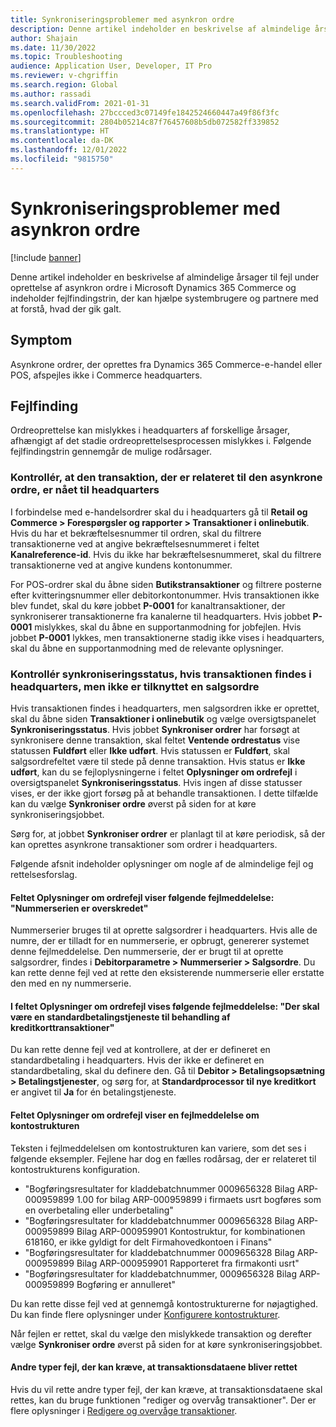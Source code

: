 ```yaml
---
title: Synkroniseringsproblemer med asynkron ordre
description: Denne artikel indeholder en beskrivelse af almindelige årsager til fejl under oprettelse af asynkron ordre i Microsoft Dynamics 365 Commerce og indeholder fejlfindingstrin, der kan hjælpe systembrugere og partnere med at forstå, hvad der gik galt.
author: Shajain
ms.date: 11/30/2022
ms.topic: Troubleshooting
audience: Application User, Developer, IT Pro
ms.reviewer: v-chgriffin
ms.search.region: Global
ms.author: rassadi
ms.search.validFrom: 2021-01-31
ms.openlocfilehash: 27bccced3c07149fe1842524660447a49f86f3fc
ms.sourcegitcommit: 2804b05214c87f76457608b5db072582ff339852
ms.translationtype: HT
ms.contentlocale: da-DK
ms.lasthandoff: 12/01/2022
ms.locfileid: "9815750"
---
```

# <a name="asynchronous-order-synchronization-issues"></a>Synkroniseringsproblemer med asynkron ordre

[!include [banner](../../includes/banner.md)]

Denne artikel indeholder en beskrivelse af almindelige årsager til fejl under oprettelse af asynkron ordre i Microsoft Dynamics 365 Commerce og indeholder fejlfindingstrin, der kan hjælpe systembrugere og partnere med at forstå, hvad der gik galt.

## <a name="symptom"></a>Symptom

Asynkrone ordrer, der oprettes fra Dynamics 365 Commerce-e-handel eller POS, afspejles ikke i Commerce headquarters.

## <a name="troubleshooting"></a>Fejlfinding

Ordreoprettelse kan mislykkes i headquarters af forskellige årsager, afhængigt af det stadie ordreoprettelsesprocessen mislykkes i. Følgende fejlfindingstrin gennemgår de mulige rodårsager.

### <a name="validate-that-the-transaction-related-to-the-asynchronous-order-has-reached-headquarters"></a>Kontrollér, at den transaktion, der er relateret til den asynkrone ordre, er nået til headquarters

I forbindelse med e-handelsordrer skal du i headquarters gå til **Retail og Commerce \> Forespørgsler og rapporter \> Transaktioner i onlinebutik**. Hvis du har et bekræftelsesnummer til ordren, skal du filtrere transaktionerne ved at angive bekræftelsesnummeret i feltet **Kanalreference-id**. Hvis du ikke har bekræftelsesnummeret, skal du filtrere transaktionerne ved at angive kundens kontonummer.

For POS-ordrer skal du åbne siden **Butikstransaktioner** og filtrere posterne efter kvitteringsnummer eller debitorkontonummer. Hvis transaktionen ikke blev fundet, skal du køre jobbet **P-0001** for kanaltransaktioner, der synkroniserer transaktionerne fra kanalerne til headquarters. Hvis jobbet **P-0001** mislykkes, skal du åbne en supportanmodning for jobfejlen. Hvis jobbet **P-0001** lykkes, men transaktionerne stadig ikke vises i headquarters, skal du åbne en supportanmodning med de relevante oplysninger.
 
### <a name="check-the-synchronization-status-if-the-transaction-is-present-in-headquarters-but-isnt-linked-with-a-sales-order"></a>Kontrollér synkroniseringsstatus, hvis transaktionen findes i headquarters, men ikke er tilknyttet en salgsordre

Hvis transaktionen findes i headquarters, men salgsordren ikke er oprettet, skal du åbne siden **Transaktioner i onlinebutik** og vælge oversigtspanelet **Synkroniseringsstatus**. Hvis jobbet **Synkroniser ordrer** har forsøgt at synkronisere denne transaktion, skal feltet **Ventende ordrestatus** vise statussen **Fuldført** eller **Ikke udført**. Hvis statussen er **Fuldført**, skal salgsordrefeltet være til stede på denne transaktion. Hvis status er **Ikke udført**, kan du se fejloplysningerne i feltet **Oplysninger om ordrefejl** i oversigtspanelet **Synkroniseringsstatus**. Hvis ingen af disse statusser vises, er der ikke gjort forsøg på at behandle transaktionen. I dette tilfælde kan du vælge **Synkroniser ordre** øverst på siden for at køre synkroniseringsjobbet.

Sørg for, at jobbet **Synkroniser ordrer** er planlagt til at køre periodisk, så der kan oprettes asynkrone transaktioner som ordrer i headquarters.

Følgende afsnit indeholder oplysninger om nogle af de almindelige fejl og rettelsesforslag.

#### <a name="the-order-error-details-field-shows-the-following-error-message-number-sequence-has-been-exceeded"></a>Feltet Oplysninger om ordrefejl viser følgende fejlmeddelelse: "Nummerserien er overskredet"

Nummerserier bruges til at oprette salgsordrer i headquarters. Hvis alle de numre, der er tilladt for en nummerserie, er opbrugt, genererer systemet denne fejlmeddelelse. Den nummerserie, der er brugt til at oprette salgsordrer, findes i **Debitorparametre \> Nummerserier \> Salgsordre**. Du kan rette denne fejl ved at rette den eksisterende nummerserie eller erstatte den med en ny nummerserie.

#### <a name="the-order-error-details-field-shows-the-following-error-message-there-must-be-a-default-payment-service-to-process-credit-card-transactions"></a>I feltet Oplysninger om ordrefejl vises følgende fejlmeddelelse: "Der skal være en standardbetalingstjeneste til behandling af kreditkorttransaktioner"

Du kan rette denne fejl ved at kontrollere, at der er defineret en standardbetaling i headquarters. Hvis der ikke er defineret en standardbetaling, skal du definere den. Gå til **Debitor \> Betalingsopsætning \> Betalingstjenester**, og sørg for, at **Standardprocessor til nye kreditkort** er angivet til **Ja** for én betalingstjeneste.
    
#### <a name="the-order-error-details-field-shows-an-account-structure-error-message"></a>Feltet Oplysninger om ordrefejl viser en fejlmeddelelse om kontostrukturen

Teksten i fejlmeddelelsen om kontostrukturen kan variere, som det ses i følgende eksempler. Fejlene har dog en fælles rodårsag, der er relateret til kontostrukturens konfiguration.

- "Bogføringsresultater for kladdebatchnummer 0009656328 Bilag ARP-000959899 1.00 for bilag ARP-000959899 i firmaets usrt bogføres som en overbetaling eller underbetaling"
- "Bogføringsresultater for kladdebatchnummer 0009656328 Bilag ARP-000959899 Bilag ARP-000959901 Kontostruktur, for kombinationen 618160, er ikke gyldigt for delt Firmahovedkontoen i Finans"
- "Bogføringsresultater for kladdebatchnummer 0009656328 Bilag ARP-000959899 Bilag ARP-000959901 Rapporteret fra firmakonti usrt"
- "Bogføringsresultater for kladdebatchnummer, 0009656328 Bilag ARP-000959899 Bogføring er annulleret"
    
Du kan rette disse fejl ved at gennemgå kontostrukturerne for nøjagtighed. Du kan finde flere oplysninger under [Konfigurere kontostrukturer](/dynamics365/finance/general-ledger/configure-account-structures).
    
Når fejlen er rettet, skal du vælge den mislykkede transaktion og derefter vælge **Synkroniser ordre** øverst på siden for at køre synkroniseringsjobbet.
    
#### <a name="other-types-of-errors-that-might-require-the-transaction-data-to-be-fixed"></a>Andre typer fejl, der kan kræve, at transaktionsdataene bliver rettet

Hvis du vil rette andre typer fejl, der kan kræve, at transaktionsdataene skal rettes, kan du bruge funktionen "rediger og overvåg transaktioner". Der er flere oplysninger i [Redigere og overvåge transaktioner](../edit-order-trans.md).

